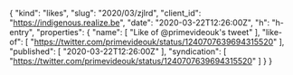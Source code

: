 {
  "kind": "likes",
  "slug": "2020/03/zjlrd",
  "client_id": "https://indigenous.realize.be",
  "date": "2020-03-22T12:26:00Z",
  "h": "h-entry",
  "properties": {
    "name": [
      "Like of @primevideouk's tweet"
    ],
    "like-of": [
      "https://twitter.com/primevideouk/status/1240707639694315520"
    ],
    "published": [
      "2020-03-22T12:26:00Z"
    ],
    "syndication": [
      "https://twitter.com/primevideouk/status/1240707639694315520"
    ]
  }
}
